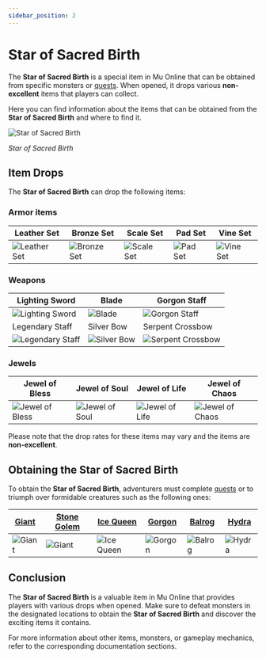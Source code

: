```yaml
---
sidebar_position: 2
---
```


# Star of Sacred Birth

The **Star of Sacred Birth** is a special item in Mu Online that can be obtained from specific monsters or [quests](/gameplay-systems/quest-system). When opened, it drops various **non-excellent** items that players can collect.

Here you can find information about the items that can be obtained from the **Star of Sacred Birth** and where to find it.

![Star of Sacred Birth](/img/items/item-bags/star.png)

_Star of Sacred Birth_

## Item Drops

The **Star of Sacred Birth** can drop the following items:

### Armor items

| Leather Set                                      | Bronze Set                                     | Scale Set                                    | Pad Set                                  | Vine Set                                   |
| ------------------------------------------------ | ---------------------------------------------- | -------------------------------------------- | ---------------------------------------- | ------------------------------------------ |
| ![Leather Set](/img/items/armors/dk/leather.png) | ![Bronze Set](/img/items/armors/dk/bronze.png) | ![Scale Set](/img/items/armors/dk/scale.png) | ![Pad Set](/img/items/armors/dw/pad.png) | ![Vine Set](/img/items/armors/fe/vine.png) |

### Weapons

| Lighting Sword                                            | Blade                                         | Gorgon Staff                                              |
| --------------------------------------------------------- | --------------------------------------------- | --------------------------------------------------------- |
| ![Lighting Sword](/img/items/swords/lighting-sword.png)   | ![Blade](/img/items/swords/blade.png)         | ![Gorgon Staff](/img/items/staffs/gorgon-staff.png)       |
| Legendary Staff                                           | Silver Bow                                    | Serpent Crossbow                                          |
| ![Legendary Staff](/img/items/staffs/legendary-staff.png) | ![Silver Bow](/img/items/bows/silver-bow.png) | ![Serpent Crossbow](/img/items/bows/serpent-crossbow.png) |

### Jewels

| Jewel of Bless                                 | Jewel of Soul                                | Jewel of Life                                | Jewel of Chaos                                 |
| ---------------------------------------------- | -------------------------------------------- | -------------------------------------------- | ---------------------------------------------- |
| ![Jewel of Bless](/img/items/jewels/bless.png) | ![Jewel of Soul](/img/items/jewels/soul.png) | ![Jewel of Life](/img/items/jewels/life.png) | ![Jewel of Chaos](/img/items/jewels/chaos.png) |

Please note that the drop rates for these items may vary and the items are **non-excellent**.

## Obtaining the Star of Sacred Birth

To obtain the **Star of Sacred Birth**, adventurers must complete [quests](/gameplay-systems/quest-system) or to triumph over formidable creatures such as the following ones:

| [Giant](/special-monsters/mini-bosses/giant) | [Stone Golem](/special-monsters/mini-bosses/stone-golem) | [Ice Queen](/special-monsters/mini-bosses/ice-queen) | [Gorgon](/special-monsters/mini-bosses/gorgon) | [Balrog](/special-monsters/mini-bosses/balrog) | [Hydra](/special-monsters/mini-bosses/hydra) |
| -------------------------------------------- | -------------------------------------------------------- | ---------------------------------------------------- | ---------------------------------------------- | ---------------------------------------------- | -------------------------------------------- |
| ![Giant](/img/monsters/lorencia/giant.jpg)   | ![Giant](/img/monsters/noria/stone-golem.jpg)            | ![Ice Queen](/img/monsters/devias/ice-queen.jpg)     | ![Gorgon](/img/monsters/dungeon/gorgon.jpg)    | ![Balrog](/img/monsters/losttower/balrog.jpg)  | ![Hydra](/img/monsters/atlans/hydra.jpg)     |

## Conclusion

The **Star of Sacred Birth** is a valuable item in Mu Online that provides players with various drops when opened. Make sure to defeat monsters in the designated locations to obtain the **Star of Sacred Birth** and discover the exciting items it contains.

For more information about other items, monsters, or gameplay mechanics, refer to the corresponding documentation sections.
